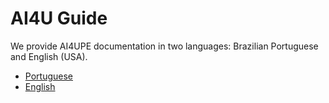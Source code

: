# AI4U Guide

We provide AI4UPE documentation in two languages: Brazilian Portuguese and English (USA).

* [Portuguese](/doc/PTBR)
* [English](/doc/ENG)
